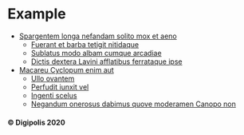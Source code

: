 # Example #

<!-- dgp-toc-start -->
* [Spargentem longa nefandam solito mox et aeno](chapters/001.md#spargentem-longa-nefandam-solito-mox-et-aeno)
  * [Fuerant et barba tetigit nitidaque](chapters/001.md#fuerant-et-barba-tetigit-nitidaque)
  * [Sublatus modo albam cumque arcadiae](chapters/001.md#sublatus-modo-albam-cumque-arcadiae)
  * [Dictis dextera Lavini afflatibus ferrataque ipse](chapters/001.md#dictis-dextera-lavini-afflatibus-ferrataque-ipse)
* [Macareu Cyclopum enim aut](chapters/002.md#macareu-cyclopum-enim-aut)
  * [Ullo ovantem](chapters/002.md#ullo-ovantem)
  * [Perfudit iunxit vel](chapters/002.md#perfudit-iunxit-vel)
  * [Ingenti scelus](chapters/002.md#ingenti-scelus)
  * [Negandum onerosus dabimus quove moderamen Canopo non](chapters/002.md#negandum-onerosus-dabimus-quove-moderamen-canopo-non)
<!-- dgp-toc-end -->

#### &copy; Digipolis 2020
